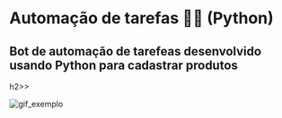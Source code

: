 <h1>Automação de tarefas 👨‍💻  (Python)</h1>
<h2>Bot de automação de tarefeas desenvolvido usando Python para cadastrar produtos</h2>h2>>

![gif_exemplo](https://github.com/JulioCssar/automacao-de-tarefas-com-Python/assets/104035913/89f99dcd-763a-4352-827c-67ef104d9628)


